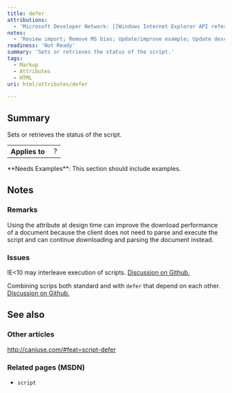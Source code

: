 ```yaml
---
title: defer
attributions:
  - 'Microsoft Developer Network: [[Windows Internet Explorer API reference](http://msdn.microsoft.com/en-us/library/ie/hh828809%28v=vs.85%29.aspx) Article]'
notes:
  - 'Review import; Remove MS bias; Update/improve example; Update descriptions; Fix lists & compatibility info'
readiness: 'Not Ready'
summary: 'Sets or retrieves the status of the script.'
tags:
  - Markup
  - Attributes
  - HTML
uri: html/attributes/defer

---
```

## Summary

Sets or retrieves the status of the script.

<table class="wikitable">
<tr>
<th>
Applies to

</th>
<td>
 ?

</td>
</tr>
</table>
**Needs Examples**: This section should include examples.

## Notes

### Remarks

Using the attribute at design time can improve the download performance of a document because the client does not need to parse and execute the script and can continue downloading and parsing the document instead.

### Issues

IE\<10 may interleave execution of scripts. [Discussion on Github.](https://github.com/h5bp/lazyweb-requests/issues/42)

Combining scrips both standard and with `defer` that depend on each other. [Discussion on Github.](https://github.com/zenorocha/browser-diet/issues/95#issuecomment-14852531)

## See also

### Other articles

<http://caniuse.com/#feat=script-defer>

### Related pages (MSDN)

-   `script`
